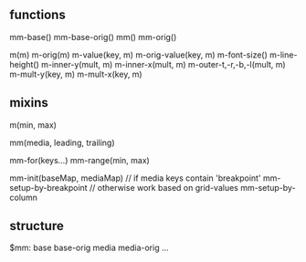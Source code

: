 ## functions

mm-base()
mm-base-orig()
mm()
mm-orig()

m(m)
m-orig(m)
m-value(key, m)
m-orig-value(key, m)
m-font-size()
m-line-height()
m-inner-y(mult, m)
m-inner-x(mult, m)
m-outer-t,-r,-b,-l(mult, m)
m-mult-y(key, m)
m-mult-x(key, m)

## mixins

m(min, max)

mm(media, leading, trailing)

mm-for(keys...)
mm-range(min, max)

mm-init(baseMap, mediaMap)
    // if media keys contain 'breakpoint'
    mm-setup-by-breakpoint
    // otherwise work based on grid-values
    mm-setup-by-column

## structure

$mm:
  base
  base-orig
  media
  media-orig
    ...

